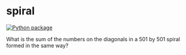 # spiral

[![Python package](https://github.com/vcu-chfauerbach/spiral/actions/workflows/pytest.yml/badge.svg)](https://github.com/vcu-DBaptisteMitchell/spiral/actions/workflows/pytest.yml)

What is the sum of the numbers on the diagonals in a 501 by 501 spiral formed in the same way?
